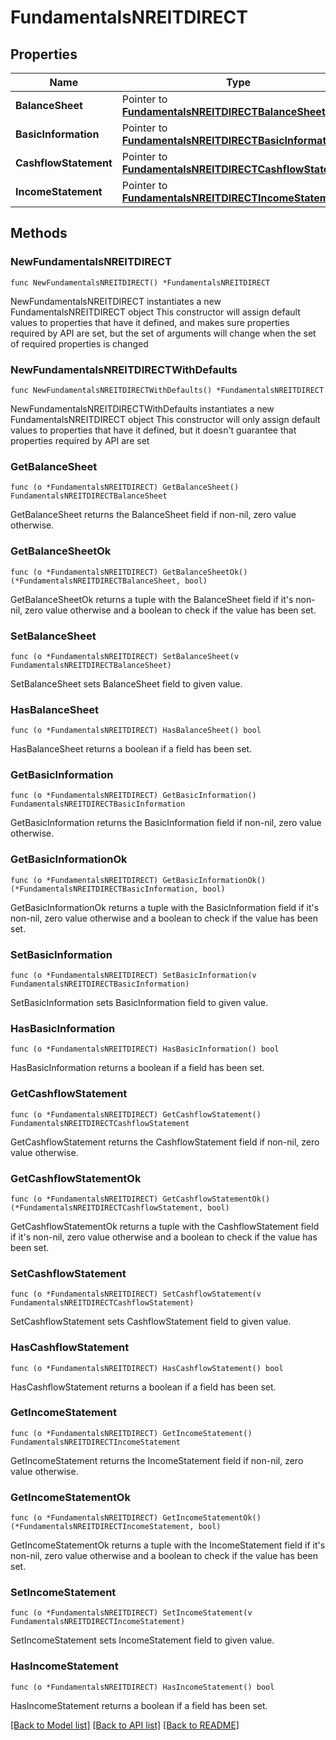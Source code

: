 # FundamentalsNREITDIRECT

## Properties

Name | Type | Description | Notes
------------ | ------------- | ------------- | -------------
**BalanceSheet** | Pointer to [**FundamentalsNREITDIRECTBalanceSheet**](FundamentalsNREITDIRECTBalanceSheet.md) |  | [optional] 
**BasicInformation** | Pointer to [**FundamentalsNREITDIRECTBasicInformation**](FundamentalsNREITDIRECTBasicInformation.md) |  | [optional] 
**CashflowStatement** | Pointer to [**FundamentalsNREITDIRECTCashflowStatement**](FundamentalsNREITDIRECTCashflowStatement.md) |  | [optional] 
**IncomeStatement** | Pointer to [**FundamentalsNREITDIRECTIncomeStatement**](FundamentalsNREITDIRECTIncomeStatement.md) |  | [optional] 

## Methods

### NewFundamentalsNREITDIRECT

`func NewFundamentalsNREITDIRECT() *FundamentalsNREITDIRECT`

NewFundamentalsNREITDIRECT instantiates a new FundamentalsNREITDIRECT object
This constructor will assign default values to properties that have it defined,
and makes sure properties required by API are set, but the set of arguments
will change when the set of required properties is changed

### NewFundamentalsNREITDIRECTWithDefaults

`func NewFundamentalsNREITDIRECTWithDefaults() *FundamentalsNREITDIRECT`

NewFundamentalsNREITDIRECTWithDefaults instantiates a new FundamentalsNREITDIRECT object
This constructor will only assign default values to properties that have it defined,
but it doesn't guarantee that properties required by API are set

### GetBalanceSheet

`func (o *FundamentalsNREITDIRECT) GetBalanceSheet() FundamentalsNREITDIRECTBalanceSheet`

GetBalanceSheet returns the BalanceSheet field if non-nil, zero value otherwise.

### GetBalanceSheetOk

`func (o *FundamentalsNREITDIRECT) GetBalanceSheetOk() (*FundamentalsNREITDIRECTBalanceSheet, bool)`

GetBalanceSheetOk returns a tuple with the BalanceSheet field if it's non-nil, zero value otherwise
and a boolean to check if the value has been set.

### SetBalanceSheet

`func (o *FundamentalsNREITDIRECT) SetBalanceSheet(v FundamentalsNREITDIRECTBalanceSheet)`

SetBalanceSheet sets BalanceSheet field to given value.

### HasBalanceSheet

`func (o *FundamentalsNREITDIRECT) HasBalanceSheet() bool`

HasBalanceSheet returns a boolean if a field has been set.

### GetBasicInformation

`func (o *FundamentalsNREITDIRECT) GetBasicInformation() FundamentalsNREITDIRECTBasicInformation`

GetBasicInformation returns the BasicInformation field if non-nil, zero value otherwise.

### GetBasicInformationOk

`func (o *FundamentalsNREITDIRECT) GetBasicInformationOk() (*FundamentalsNREITDIRECTBasicInformation, bool)`

GetBasicInformationOk returns a tuple with the BasicInformation field if it's non-nil, zero value otherwise
and a boolean to check if the value has been set.

### SetBasicInformation

`func (o *FundamentalsNREITDIRECT) SetBasicInformation(v FundamentalsNREITDIRECTBasicInformation)`

SetBasicInformation sets BasicInformation field to given value.

### HasBasicInformation

`func (o *FundamentalsNREITDIRECT) HasBasicInformation() bool`

HasBasicInformation returns a boolean if a field has been set.

### GetCashflowStatement

`func (o *FundamentalsNREITDIRECT) GetCashflowStatement() FundamentalsNREITDIRECTCashflowStatement`

GetCashflowStatement returns the CashflowStatement field if non-nil, zero value otherwise.

### GetCashflowStatementOk

`func (o *FundamentalsNREITDIRECT) GetCashflowStatementOk() (*FundamentalsNREITDIRECTCashflowStatement, bool)`

GetCashflowStatementOk returns a tuple with the CashflowStatement field if it's non-nil, zero value otherwise
and a boolean to check if the value has been set.

### SetCashflowStatement

`func (o *FundamentalsNREITDIRECT) SetCashflowStatement(v FundamentalsNREITDIRECTCashflowStatement)`

SetCashflowStatement sets CashflowStatement field to given value.

### HasCashflowStatement

`func (o *FundamentalsNREITDIRECT) HasCashflowStatement() bool`

HasCashflowStatement returns a boolean if a field has been set.

### GetIncomeStatement

`func (o *FundamentalsNREITDIRECT) GetIncomeStatement() FundamentalsNREITDIRECTIncomeStatement`

GetIncomeStatement returns the IncomeStatement field if non-nil, zero value otherwise.

### GetIncomeStatementOk

`func (o *FundamentalsNREITDIRECT) GetIncomeStatementOk() (*FundamentalsNREITDIRECTIncomeStatement, bool)`

GetIncomeStatementOk returns a tuple with the IncomeStatement field if it's non-nil, zero value otherwise
and a boolean to check if the value has been set.

### SetIncomeStatement

`func (o *FundamentalsNREITDIRECT) SetIncomeStatement(v FundamentalsNREITDIRECTIncomeStatement)`

SetIncomeStatement sets IncomeStatement field to given value.

### HasIncomeStatement

`func (o *FundamentalsNREITDIRECT) HasIncomeStatement() bool`

HasIncomeStatement returns a boolean if a field has been set.


[[Back to Model list]](../README.md#documentation-for-models) [[Back to API list]](../README.md#documentation-for-api-endpoints) [[Back to README]](../README.md)


